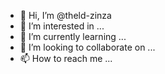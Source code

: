 - 👋 Hi, I’m @theld-zinza
- 👀 I’m interested in ...
- 🌱 I’m currently learning ...
- 💞️ I’m looking to collaborate on ...
- 📫 How to reach me ...

<!---
theld-zinza/theld-zinza is a ✨ special ✨ repository because its `README.md` (this file) appears on your GitHub profile.
You can click the Preview link to take a look at your changes.
--->
